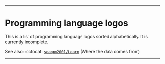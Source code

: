 
***

# Programming language logos

This is a list of programming language logos sorted alphabetically. It is currently incomplete.

See also: :octocat: [`seanpm2001/Learn`](https://github.com/seanpm2001/Learn/) (Where the data comes from)

***
